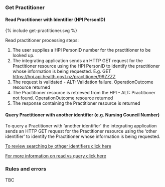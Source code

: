 

### Get Practitioner

#### Read Practitioner with Identifier (HPI PersonID)

<div>
{% include get-practitioner.svg %}
</div>

Read practitioner processing steps:

1. The user supplies a HPI PersonID number for the practitioner to be looked up.
2. The integrating application sends an HTTP GET request for the Practitioner resource using the HPI PersonID to identify the practitioner whose information is being requested. E.g. GET https://hpi.api.health.govt.nz/practitioner/99ZZZZ
3. The request is validated - ALT: Validation failure. OperationOutcome resource returned
4. The Practitioner resource is retrieved from the HPI - ALT: Practitioner not found. OperationOutcome resource returned
5. The response containing the Practitioner resource is returned

#### Query Practitioner with another identifier (e.g. Nursing Council Number)

To query a Practitioner with ‘another identifier' the integrating application sends an HTTP GET request for the Practitioner resource using the ‘other identifier’ to identify the Practitioner whose information is being requested.

[To review searching by othger identifiers click here](/searchPractitioner.html#other-search-criteria)

[For more information on read vs query click here](/general.html#read-resource-by-id)

### Rules and errors
TBC

